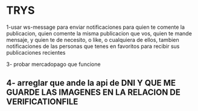 # TRYS

1-usar ws-message para enviar notificaciones para quien te comente la publicacion, quien comente la misma publicacion que vos, quien te mande mensaje, y quien te de necesito, o like, o cualquiera de ellos, tambien notificaciones de las personas que tenes en favoritos para recibir sus publicaciones recientes

3- probar mercadopago que funcione

4- arreglar que ande la api de DNI Y QUE ME GUARDE LAS IMAGENES EN LA RELACION DE VERIFICATIONFILE
-------------------------------------------------------------------